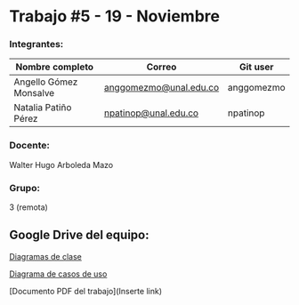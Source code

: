 # Trabajo #5 - 19 - Noviembre

### Integrantes:
|Nombre completo                       |Correo                  |Git user            |
|--------------------------------------|------------------------|--------------------|
|Angello Gómez Monsalve                |anggomezmo@unal.edu.co  | anggomezmo         |
|Natalia Patiño Pérez                  |npatinop@unal.edu.co    | npatinop           |

### Docente:
Walter Hugo Arboleda Mazo

### Grupo:
3 (remota)

## Google Drive del equipo: 



[Diagramas de clase](https://drive.google.com/drive/folders/1Zz7JTQpdP_CwcTCsr5UmsoU4e1vJoRfW)

[Diagrama de casos de uso](https://drive.google.com/drive/folders/1aK1x5hTD_bNrGzH3wRMwRNPl0_UEfD8P)

[Documento PDF del trabajo](Inserte link)
